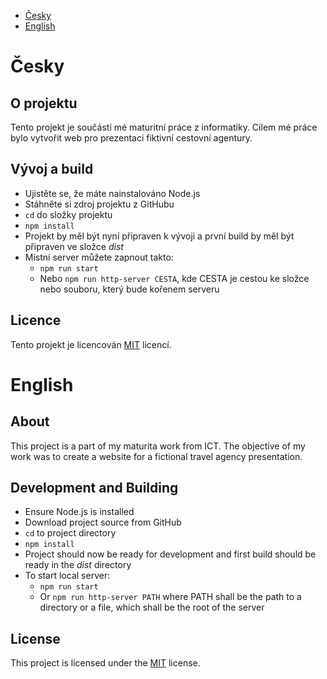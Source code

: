 * [Česky](#česky)
* [English](#english)

# Česky

## O projektu

Tento projekt je součástí mé maturitní práce z informatiky.
Cílem mé práce bylo vytvořit web pro prezentaci fiktivní cestovní agentury.

## Vývoj a build

* Ujistěte se, že máte nainstalováno Node.js
* Stáhněte si zdroj projektu z GitHubu
* `cd` do složky projektu
* `npm install`
* Projekt by měl být nyní připraven k vývoji a první build by měl být připraven ve složce *dist*
* Místní server můžete zapnout takto:
    * `npm run start`
    * Nebo `npm run http-server CESTA`, kde CESTA je cestou ke složce nebo souboru, který bude kořenem serveru

## Licence

Tento projekt je licencován [MIT](LICENSE) licencí.

# English

## About

This project is a part of my maturita work from ICT.
The objective of my work was to create a website for a fictional travel agency presentation.

## Development and Building

* Ensure Node.js is installed
* Download project source from GitHub
* `cd` to project directory
* `npm install`
* Project should now be ready for development and first build should be ready in the *dist* directory
* To start local server:
    * `npm run start`
    * Or `npm run http-server PATH` where PATH shall be the path to a directory or a file, which shall be the root of the server

## License

This project is licensed under the [MIT](LICENSE) license.
